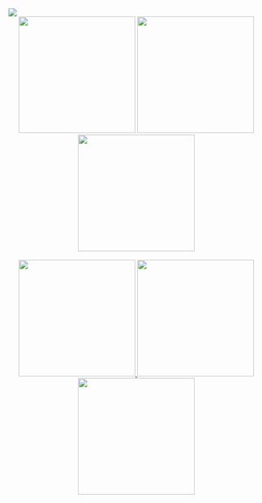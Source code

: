 <!DOCTYPE html>
<html lang="en">

<head>
    <meta charset="UTF-8">
    <meta name="viewport" content="width=device-width, initial-scale=1.0">
   
</head>

<body>
    <img src="https://i.ibb.co/x71WyBD/asratul-hasan-nahid.png" />
    <div align="center">
    <a href="https://www.facebook.com/prodeveloper25" target="_blank"> <img  width="230" src="https://i.ibb.co/WV83jG9/facebook.png" /></a>
        <a href="https://dribbble.com/pro_developer25" target="_blank"> <img  width="230" src="https://i.ibb.co/Rg45ZrP/dribbble.png" /></a>
        <a href="https://twitter.com/ProDeveloperBD2" target="_blank">     <img  width="230" src="https://i.ibb.co/rQZfq6d/twitter.png" /></a>
    </div>
    <br/>
    <div align="center">
            <a href="https://www.instagram.com/pro_developer25" target="_blank">      <img  width="230" src="https://i.ibb.co/YPFHN6S/instagram.png" /> </a>
            <a href="https://www.linkedin.com/in/prodeveloper25" target="_blank">       <img  width="230" src="https://i.ibb.co/g6J3xz4/linkedin.png" /> </a>
            <a href="https://www.youtube.com/@technahidyt" target="_blank">            <img  width="230" src="https://i.ibb.co/LgtL93g/youtube.png" /> </a>
    </div>
    
</body>

</html>
